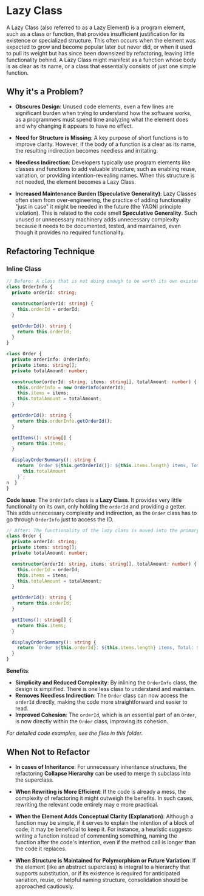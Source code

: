 # Lazy Class

A Lazy Class (also referred to as a Lazy Element) is a program element, such as a class or function, that provides insufficient justification for its existence or specialized structure. This often occurs when the element was expected to grow and become popular later but never did, or when it used to pull its weight but has since been downsized by refactoring, leaving little functionality behind. A Lazy Class might manifest as a function whose body is as clear as its name, or a class that essentially consists of just one simple function.

## Why it's a Problem?

- **Obscures Design**: Unused code elements, even a few lines are significant burden when trying to understand how the software works, as a programmers must spend time analyzing what the element does and why changing it appears to have no effect.

- **Need for Structure is Missing**: A key purpose of short functions is to improve clarity. However, if the body of a function is a clear as its name, the resulting indirection becomes needless and irritating.

- **Needless Indirection**: Developers typically use program elements like classes and functions to add valuable structure, such as enabling reuse, variation, or providing intention-revealing names. When this structure is not needed, the element becomes a Lazy Class.

- **Increased Maintenance Burden (Speculative Generality)**: Lazy Classes often stem from over-engineering, the practice of adding functionality "just in case" it might be needed in the future (the YAGNI principle violation). This is related to the code smell **Speculative Generality**. Such unused or unnecessary machinery adds unnecessary complexity because it needs to be documented, tested, and maintained, even though it provides no required functionality.

## Refactoring Technique

### Inline Class

```typescript
// Before: A class that is not doing enough to be worth its own existence.
class OrderInfo {
  private orderId: string;

  constructor(orderId: string) {
    this.orderId = orderId;
  }

  getOrderId(): string {
    return this.orderId;
  }
}

class Order {
  private orderInfo: OrderInfo;
  private items: string[];
  private totalAmount: number;

  constructor(orderId: string, items: string[], totalAmount: number) {
    this.orderInfo = new OrderInfo(orderId);
    this.items = items;
    this.totalAmount = totalAmount;
  }

  getOrderId(): string {
    return this.orderInfo.getOrderId();
  }

  getItems(): string[] {
    return this.items;
  }

  displayOrderSummary(): string {
    return `Order ${this.getOrderId()}: ${this.items.length} items, Total: $${
      this.totalAmount
    }`;
n  }
}
```

**Code Issue**:
The `OrderInfo` class is a **Lazy Class**. It provides very little functionality on its own, only holding the `orderId` and providing a getter. This adds unnecessary complexity and indirection, as the `Order` class has to go through `OrderInfo` just to access the ID.

```typescript
// After: The functionality of the lazy class is moved into the primary class.
class Order {
  private orderId: string;
  private items: string[];
  private totalAmount: number;

  constructor(orderId: string, items: string[], totalAmount: number) {
    this.orderId = orderId;
    this.items = items;
    this.totalAmount = totalAmount;
  }

  getOrderId(): string {
    return this.orderId;
  }

  getItems(): string[] {
    return this.items;
  }

  displayOrderSummary(): string {
    return `Order ${this.orderId}: ${this.items.length} items, Total: $${this.totalAmount}`;
  }
}
```

**Benefits**:

- **Simplicity and Reduced Complexity**: By inlining the `OrderInfo` class, the design is simplified. There is one less class to understand and maintain.
- **Removes Needless Indirection**: The `Order` class can now access the `orderId` directly, making the code more straightforward and easier to read.
- **Improved Cohesion**: The `orderId`, which is an essential part of an `Order`, is now directly within the `Order` class, improving its cohesion.

_For detailed code examples, see the files in this folder._

## When Not to Refactor

- **In cases of Inheritance**: For unnecessary inheritance structures, the refactoring **Collapse Hierarchy** can be used to merge th subclass into the superclass.

- **When Rewriting is More Efficient**: If the code is already a mess, the complexity of refactoring it might outweigh the benefits. In such cases, rewriting the relevant code entirely may e more practical.

- **When the Element Adds Conceptual Clarity (Explanation)**: Although a function may be simple, if it serves to explain the intention of a block of code, it may be beneficial to keep it. For instance, a heuristic suggests writing a function instead of commenting something, naming the function after the code's intention, even if the method call is longer than the code it replaces.

- **When Structure is Maintained for Polymorphism or Future Variation**: If the element (like an abstract superclass) is integral to a hierarchy that supports substitution, or if its existence is required for anticipated variation, reuse, or helpful naming structure, consolidation should be approached cautiously.
